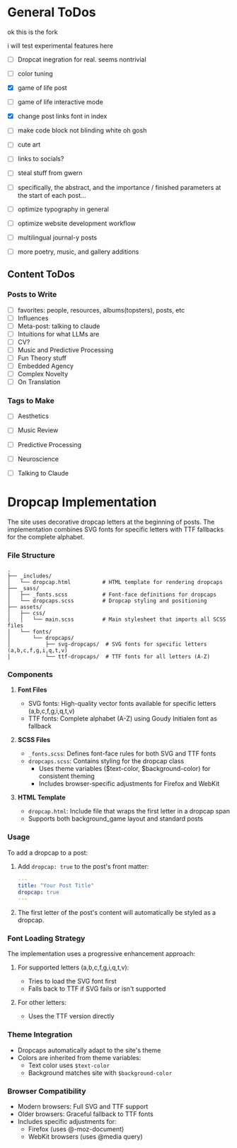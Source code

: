 # General ToDos

ok this is the fork

i will test experimental features here

- [ ] Dropcat inegration for real. seems nontrivial
- [ ] color tuning
- [x] game of life post
- [ ] game of life interactive mode
- [x] change post links font in index
- [ ] make code block not blinding white oh gosh
- [ ] cute art
- [ ] links to socials?
- [ ] steal stuff from gwern
- [ ] specifically, the abstract, and the importance / finished parameters at the start of each post...
- [ ] optimize typography in general
- [ ] optimize website development workflow
- [ ] multilingual journal-y posts
- [ ] more poetry, music, and gallery additions



## Content ToDos

### Posts to Write

- [ ] favorites: people, resources, albums(topsters), posts, etc
- [ ] Influences
- [ ] Meta-post: talking to claude
- [ ] Intuitions for what LLMs are
- [ ] CV?
- [ ] Music and Predictive Processing
- [ ] Fun Theory stuff
- [ ] Embedded Agency
- [ ] Complex Novelty
- [ ] On Translation
 
### Tags to Make

- [ ] Aesthetics
- [ ] Music Review
- [ ] Predictive Processing
- [ ] Neuroscience
- [ ] Talking to Claude



# Dropcap Implementation

The site uses decorative dropcap letters at the beginning of posts. The implementation combines SVG fonts for specific letters with TTF fallbacks for the complete alphabet.

### File Structure

```
.
├── _includes/
│   └── dropcap.html          # HTML template for rendering dropcaps
├── _sass/
│   ├── _fonts.scss           # Font-face definitions for dropcaps
│   └── dropcaps.scss         # Dropcap styling and positioning
├── assets/
│   ├── css/
│   │   └── main.scss         # Main stylesheet that imports all SCSS files
│   └── fonts/
│       └── dropcaps/
│           ├── svg-dropcaps/  # SVG fonts for specific letters (a,b,c,f,g,i,q,t,v)
│           └── ttf-dropcaps/  # TTF fonts for all letters (A-Z)
```

### Components

1. **Font Files**
   - SVG fonts: High-quality vector fonts available for specific letters (a,b,c,f,g,i,q,t,v)
   - TTF fonts: Complete alphabet (A-Z) using Goudy Initialen font as fallback

2. **SCSS Files**
   - `_fonts.scss`: Defines font-face rules for both SVG and TTF fonts
   - `dropcaps.scss`: Contains styling for the dropcap class
     - Uses theme variables ($text-color, $background-color) for consistent theming
     - Includes browser-specific adjustments for Firefox and WebKit

3. **HTML Template**
   - `dropcap.html`: Include file that wraps the first letter in a dropcap span
   - Supports both background_game layout and standard posts

### Usage

To add a dropcap to a post:

1. Add `dropcap: true` to the post's front matter:
   ```yaml
   ---
   title: "Your Post Title"
   dropcap: true
   ---
   ```

2. The first letter of the post's content will automatically be styled as a dropcap.

### Font Loading Strategy

The implementation uses a progressive enhancement approach:

1. For supported letters (a,b,c,f,g,i,q,t,v):
   - Tries to load the SVG font first
   - Falls back to TTF if SVG fails or isn't supported

2. For other letters:
   - Uses the TTF version directly

### Theme Integration

- Dropcaps automatically adapt to the site's theme
- Colors are inherited from theme variables:
  - Text color uses `$text-color`
  - Background matches site with `$background-color`

### Browser Compatibility

- Modern browsers: Full SVG and TTF support
- Older browsers: Graceful fallback to TTF fonts
- Includes specific adjustments for:
  - Firefox (uses @-moz-document)
  - WebKit browsers (uses @media query)